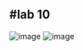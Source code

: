 #lab 10
---
![image](https://github.com/rjdesantis/design6/assets/123084804/acc74edb-c511-49c3-98df-73b3d8af0191)
![image](https://github.com/rjdesantis/design6/assets/123084804/0da33cf5-6623-4c71-86ca-1b71cfc830c6)
